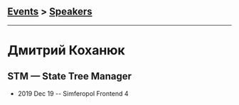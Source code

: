 ## [Events](../README.md) > [Speakers](../speakers.md)
---

# Дмитрий Коханюк

## STM — State Tree Manager
- 2019 Dec 19 -- Simferopol Frontend 4    
